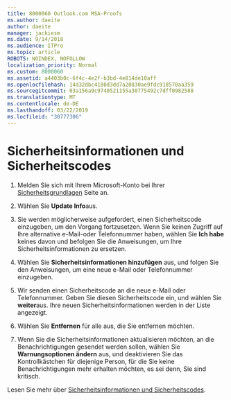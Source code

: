 ```yaml
---
title: 8000060 Outlook.com MSA-Proofs
ms.author: daeite
author: daeite
manager: jackiesm
ms.date: 9/14/2018
ms.audience: ITPro
ms.topic: article
ROBOTS: NOINDEX, NOFOLLOW
localization_priority: Normal
ms.custom: 8000060
ms.assetid: a4403b0c-6f4c-4e2f-b3bd-4e814de10aff
ms.openlocfilehash: 14d32dbc4180d3dd7a20830ae9fdc918570aa359
ms.sourcegitcommit: 03a156a9c9740521155a30775492c7dff0982588
ms.translationtype: MT
ms.contentlocale: de-DE
ms.lasthandoff: 03/22/2019
ms.locfileid: "30777306"
---
```

# <a name="security-info-and-security-codes"></a>Sicherheitsinformationen und Sicherheitscodes

1. Melden Sie sich mit Ihrem Microsoft-Konto bei Ihrer [Sicherheitsgrundlagen](https://account.microsoft.com/security) Seite an. 
    
2. Wählen Sie **Update Info**aus. 
    
3. Sie werden möglicherweise aufgefordert, einen Sicherheitscode einzugeben, um den Vorgang fortzusetzen. Wenn Sie keinen Zugriff auf Ihre alternative e-Mail-oder Telefonnummer haben, wählen Sie **Ich habe** keines davon und befolgen Sie die Anweisungen, um Ihre Sicherheitsinformationen zu ersetzen. 
    
4. Wählen Sie **Sicherheitsinformationen hinzufügen** aus, und folgen Sie den Anweisungen, um eine neue e-Mail oder Telefonnummer einzugeben. 
    
5. Wir senden einen Sicherheitscode an die neue e-Mail oder Telefonnummer. Geben Sie diesen Sicherheitscode ein, und wählen Sie **weiter**aus. Ihre neuen Sicherheitsinformationen werden in der Liste angezeigt. 
    
6. Wählen Sie **Entfernen** für alle aus, die Sie entfernen möchten. 
    
7. Wenn Sie die Sicherheitsinformationen aktualisieren möchten, an die Benachrichtigungen gesendet werden sollen, wählen Sie **Warnungsoptionen ändern** aus, und deaktivieren Sie das Kontrollkästchen für diejenige Person, für die Sie keine Benachrichtigungen mehr erhalten möchten, es sei denn, Sie sind kritisch. 
    
Lesen Sie mehr über [Sicherheitsinformationen und Sicherheitscodes](https://support.microsoft.com/help/12428/).
  

